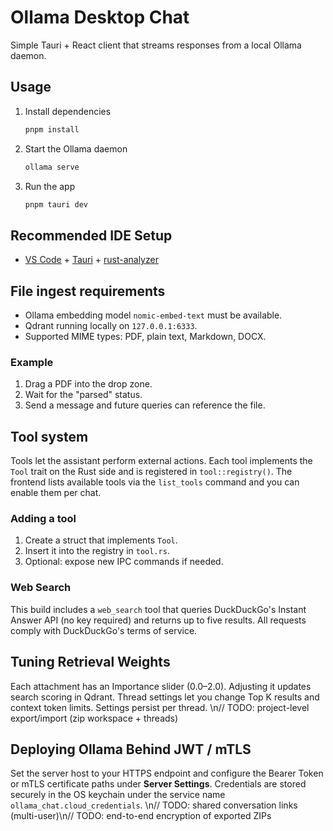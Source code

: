 # Ollama Desktop Chat

Simple Tauri + React client that streams responses from a local Ollama daemon.

## Usage

1. Install dependencies

   ```bash
   pnpm install
   ```

2. Start the Ollama daemon

   ```bash
   ollama serve
   ```

3. Run the app

   ```bash
   pnpm tauri dev
   ```

## Recommended IDE Setup

- [VS Code](https://code.visualstudio.com/) + [Tauri](https://marketplace.visualstudio.com/items?itemName=tauri-apps.tauri-vscode) + [rust-analyzer](https://marketplace.visualstudio.com/items?itemName=rust-lang.rust-analyzer)

## File ingest requirements

- Ollama embedding model `nomic-embed-text` must be available.
- Qdrant running locally on `127.0.0.1:6333`.
- Supported MIME types: PDF, plain text, Markdown, DOCX.

### Example

1. Drag a PDF into the drop zone.
2. Wait for the "parsed" status.
3. Send a message and future queries can reference the file.

## Tool system

Tools let the assistant perform external actions. Each tool implements the `Tool` trait on the Rust side and is registered in `tool::registry()`. The frontend lists available tools via the `list_tools` command and you can enable them per chat.

### Adding a tool

1. Create a struct that implements `Tool`.
2. Insert it into the registry in `tool.rs`.
3. Optional: expose new IPC commands if needed.

### Web Search

This build includes a `web_search` tool that queries DuckDuckGo's Instant Answer API (no key required) and returns up to five results. All requests comply with DuckDuckGo's terms of service.

## Tuning Retrieval Weights

Each attachment has an Importance slider (0.0–2.0). Adjusting it updates search scoring in Qdrant. Thread settings let you change Top K results and context token limits. Settings persist per thread.
\n// TODO: project-level export/import (zip workspace + threads)
## Deploying Ollama Behind JWT / mTLS

Set the server host to your HTTPS endpoint and configure the Bearer Token or mTLS certificate paths under **Server Settings**. Credentials are stored securely in the OS keychain under the service name `ollama_chat.cloud_credentials`.
\n// TODO: shared conversation links (multi-user)\n// TODO: end-to-end encryption of exported ZIPs
